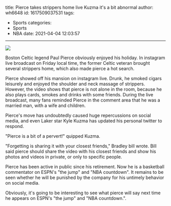 title: Pierce takes strippers home live Kuzma  it's a bit abnormal
author: wh6648
id: 1617509037531
tags: 
- Sports
categories: 
- Sports
- NBA
date: 2021-04-04 12:03:57
---
![](https://p5.itc.cn/images01/20210404/8a44700b15a5452595c85235a84b3f26.png)


Boston Celtic legend Paul Pierce obviously enjoyed his holiday. In instagram live broadcast on Friday local time, the former Celtic veteran brought several strippers home, which also made pierce a hot search.

Pierce showed off his mansion on instagram live. Drunk, he smoked cigars leisurely and enjoyed the shoulder and neck massage of strippers. However, the video shows that pierce is not alone in the room, because he also plays cards, smokes and drinks with some friends. During the live broadcast, many fans reminded Pierce in the comment area that he was a married man, with a wife and children.

Pierce's move has undoubtedly caused huge repercussions on social media, and even Laker star Kyle Kuzma has updated his personal twitter to respond.

"Pierce is a bit of a pervert!" quipped Kuzma.

"Forgetting is sharing it with your closest friends," Bradley bill wrote. Bill said pierce should share the video with his closest friends and show his photos and videos in private, or only to specific people.

Pierce has been active in public since his retirement. Now he is a basketball commentator on ESPN's "the jump" and "NBA countdown". It remains to be seen whether he will be punished by the company for his untimely behavior on social media.

Obviously, it's going to be interesting to see what pierce will say next time he appears on ESPN's "the jump" and "NBA countdown.".

